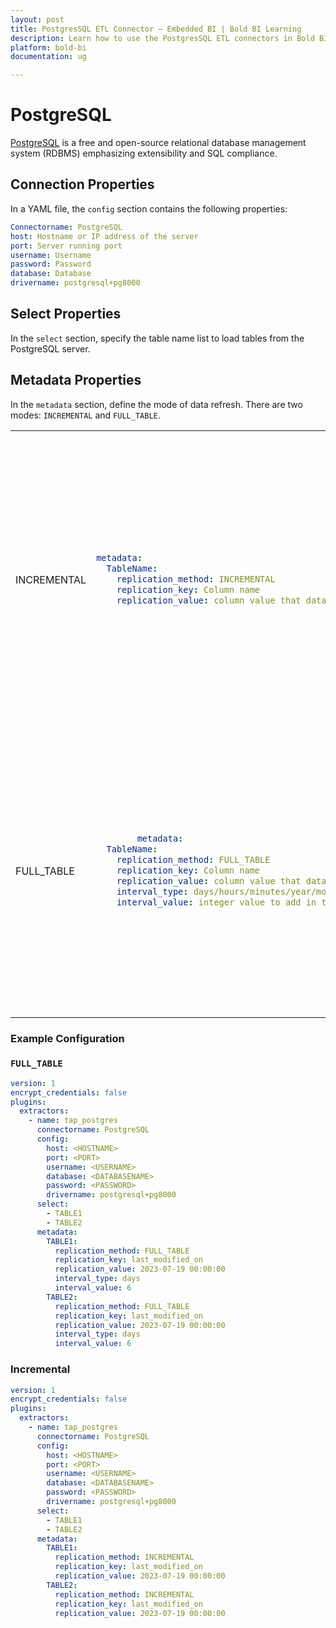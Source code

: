 ```yaml
---
layout: post
title: PostgresSQL ETL Connector – Embedded BI | Bold BI Learning
description: Learn how to use the PostgresSQL ETL connectors in Bold BI Enterprise Edition. Discover simple steps to integrate data smoothly and make the most of your analytics.
platform: bold-bi
documentation: ug

---
```

# PostgreSQL

[PostgreSQL](https://www.postgresql.org/) is a free and open-source relational database management system (RDBMS) emphasizing extensibility and SQL compliance.


## Connection Properties

In a YAML file, the `config` section contains the following properties:

```yaml
Connectorname: PostgreSQL
host: Hostname or IP address of the server
port: Server running port
username: Username
password: Password
database: Database
drivername: postgresql+pg8000
```

## Select Properties

In the `select` section, specify the table name list to load tables from the PostgreSQL server.

## Metadata Properties

In the `metadata` section, define the mode of data refresh. There are two modes: `INCREMENTAL` and `FULL_TABLE`.

<table>
    <tr>
        <td></td>
        <td></td>
        <td></td>
    </tr>
    <tr>
        <td>INCREMENTAL</td>
        <td>

```yaml
metadata:
  TableName:
    replication_method: INCREMENTAL
    replication_key: Column name
    replication_value: column value that data starts from
```
</td>
        <td>This mode fetches data from the date column mentioned in the replication key from the start date as mentioned in the replication value. Once it is scheduled, the replication value is updated automatically from the imported data.</td>
    </tr>
    <tr>
        <td>FULL_TABLE</td>
        <td>

```yaml
        metadata:
  TableName:
    replication_method: FULL_TABLE
    replication_key: Column name
    replication_value: column value that data starts from
    interval_type: days/hours/minutes/year/month
    interval_value: integer value to add in the interval type

```
</td>
        <td>This mode fetches data from the date column mentioned in the replication key from the start date as mentioned in the replication value. Once it is scheduled, the replication value is updated automatically from the imported data.</td>
    </tr>
</table>

### Example Configuration
### ``FULL_TABLE``

```yaml
version: 1
encrypt_credentials: false
plugins:
  extractors:
    - name: tap_postgres
      connectorname: PostgreSQL
      config:
        host: <HOSTNAME>
        port: <PORT>
        username: <USERNAME>
        database: <DATABASENAME>
        password: <PASSWORD>
        drivername: postgresql+pg8000
      select:
        - TABLE1
        - TABLE2
      metadata:
        TABLE1:
          replication_method: FULL_TABLE
          replication_key: last_modified_on
          replication_value: 2023-07-19 00:00:00
          interval_type: days
          interval_value: 6
        TABLE2:
          replication_method: FULL_TABLE
          replication_key: last_modified_on
          replication_value: 2023-07-19 00:00:00
          interval_type: days
          interval_value: 6
```

### Incremental

```yaml
version: 1
encrypt_credentials: false
plugins:
  extractors:
    - name: tap_postgres
      connectorname: PostgreSQL
      config:
        host: <HOSTNAME>
        port: <PORT>
        username: <USERNAME>
        database: <DATABASENAME>
        password: <PASSWORD>
        drivername: postgresql+pg8000
      select:
        - TABLE1
        - TABLE2
      metadata:
        TABLE1:
          replication_method: INCREMENTAL
          replication_key: last_modified_on
          replication_value: 2023-07-19 00:00:00
        TABLE2:
          replication_method: INCREMENTAL
          replication_key: last_modified_on
          replication_value: 2023-07-19 00:00:00
```



